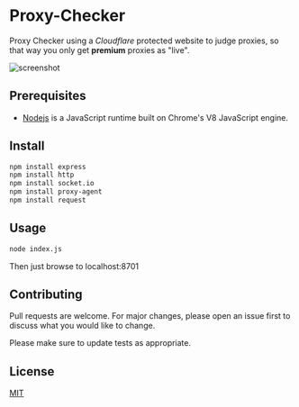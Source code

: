 # Proxy-Checker

Proxy Checker using a *Cloudflare* protected website to judge proxies, so that way you only get **premium** proxies as "live".

![screenshot](https://i.imgur.com/21soHIa.png)

## Prerequisites

* [Nodejs](https://nodejs.org/en/)  is a JavaScript runtime built on Chrome's V8 JavaScript engine.

## Install

```bash
npm install express 
npm install http 
npm install socket.io
npm install proxy-agent
npm install request
```

## Usage

```bash
node index.js 
```
Then just browse to localhost:8701

## Contributing
Pull requests are welcome. For major changes, please open an issue first to discuss what you would like to change.

Please make sure to update tests as appropriate.

## License
[MIT](https://choosealicense.com/licenses/mit/)
